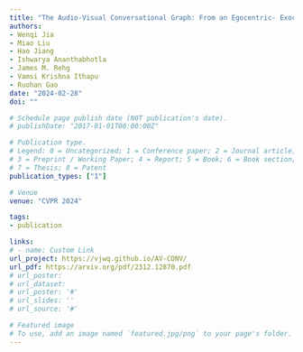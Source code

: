 ```yaml
---
title: "The Audio-Visual Conversational Graph: From an Egocentric- Exocentric Perspective"
authors:
- Wenqi Jia
- Miao Liu
- Hao Jiang
- Ishwarya Ananthabhotla
- James M. Rehg
- Vamsi Krishna Ithapu
- Ruohan Gao
date: "2024-02-28"
doi: ""

# Schedule page publish date (NOT publication's date).
# publishDate: "2017-01-01T00:00:00Z"

# Publication type.
# Legend: 0 = Uncategorized; 1 = Conference paper; 2 = Journal article;
# 3 = Preprint / Working Paper; 4 = Report; 5 = Book; 6 = Book section;
# 7 = Thesis; 8 = Patent
publication_types: ["1"]

# Venue
venue: "CVPR 2024"

tags:
- publication

links:
# - name: Custom Link
url_project: https://vjwq.github.io/AV-CONV/
url_pdf: https://arxiv.org/pdf/2312.12870.pdf
# url_poster:
# url_dataset:
# url_poster: '#'
# url_slides: ''
# url_source: '#'

# Featured image
# To use, add an image named `featured.jpg/png` to your page's folder.
---
```

